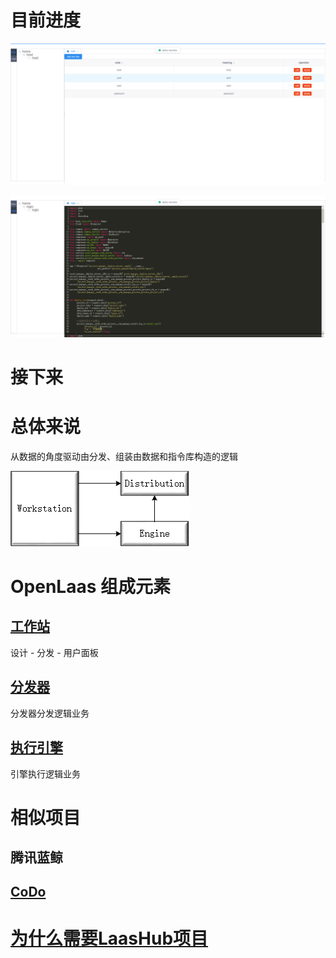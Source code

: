 # 目前进度

![simple_architecture](docs/current_progress/2020-03-23_20-04/1.png)

![simple_architecture](docs/current_progress/2020-03-23_20-04/2.png)

# 接下来



# 总体来说

从数据的角度驱动由分发、组装由数据和指令库构造的逻辑

![simple_architecture](docs/images/simple_architecture.png)

# OpenLaas 组成元素

## [工作站](https://github.com/openlaas/workstation)

设计 - 分发 - 用户面板

## [分发器](https://github.com/openlaas/distribution)

分发器分发逻辑业务

## [执行引擎](https://github.com/openlaas/engine)

引擎执行逻辑业务

# 相似项目

## 腾讯蓝鲸

## [CoDo](https://github.com/opendevops-cn/opendevops)

# [为什么需要LaasHub项目](docs/whyNeedLaasHub_zh_CN.md)

